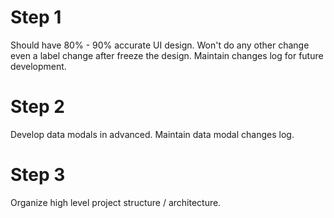 # Step 1
Should have 80% - 90% accurate UI design.
Won't do any other change even a label change after freeze the design.
Maintain changes log for future development.

# Step 2
Develop data modals in advanced.
Maintain data modal changes log.

# Step 3
Organize high level project structure / architecture.
